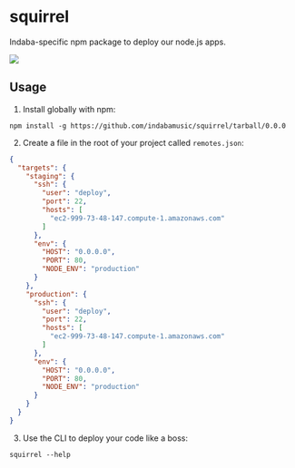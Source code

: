 # squirrel

Indaba-specific npm package to deploy our node.js apps.

![](http://static.fjcdn.com/pictures/epic_c3c08f_738620.jpg)

## Usage

1. Install globally with npm:

```
npm install -g https://github.com/indabamusic/squirrel/tarball/0.0.0
```

2. Create a file in the root of your project called `remotes.json`:

```json
{
  "targets": {
    "staging": {
      "ssh": {
        "user": "deploy",
        "port": 22,
        "hosts": [
          "ec2-999-73-48-147.compute-1.amazonaws.com"
        ]
      },
      "env": {
        "HOST": "0.0.0.0",
        "PORT": 80,
        "NODE_ENV": "production"
      }
    },
    "production": {
      "ssh": {
        "user": "deploy",
        "port": 22,
        "hosts": [
          "ec2-999-73-48-147.compute-1.amazonaws.com"
        ]
      },
      "env": {
        "HOST": "0.0.0.0",
        "PORT": 80,
        "NODE_ENV": "production"
      }
    }
  }
}
```

3. Use the CLI to deploy your code like a boss:

```
squirrel --help
```
